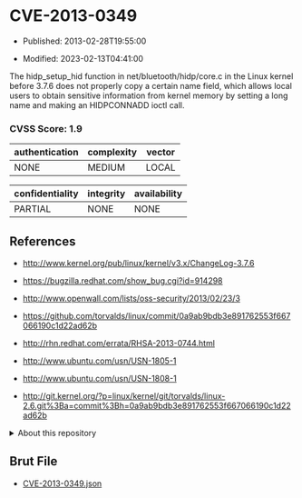 # CVE-2013-0349

- Published: 2013-02-28T19:55:00

- Modified: 2023-02-13T04:41:00

The hidp_setup_hid function in net/bluetooth/hidp/core.c in the Linux kernel before 3.7.6 does not properly copy a certain name field, which allows local users to obtain sensitive information from kernel memory by setting a long name and making an HIDPCONNADD ioctl call.

### CVSS Score: **1.9**

| authentication | complexity | vector |
| --- | --- | --- |
| NONE | MEDIUM | LOCAL |

| confidentiality | integrity | availability |
| --- | --- | --- |
| PARTIAL | NONE | NONE |

## References

* http://www.kernel.org/pub/linux/kernel/v3.x/ChangeLog-3.7.6

* https://bugzilla.redhat.com/show_bug.cgi?id=914298

* http://www.openwall.com/lists/oss-security/2013/02/23/3

* https://github.com/torvalds/linux/commit/0a9ab9bdb3e891762553f667066190c1d22ad62b

* http://rhn.redhat.com/errata/RHSA-2013-0744.html

* http://www.ubuntu.com/usn/USN-1805-1

* http://www.ubuntu.com/usn/USN-1808-1

* http://git.kernel.org/?p=linux/kernel/git/torvalds/linux-2.6.git%3Ba=commit%3Bh=0a9ab9bdb3e891762553f667066190c1d22ad62b

<details>
<summary>About this repository</summary> 

  This repository is part of the project [Live Hack CVE](https://github.com/Live-Hack-CVE). Main website can be found [www.live-hack.org](https://www.live-hack.org) 
  
  Made by [Sn0wAlice](https://github.com/Sn0wAlice) for the people that care about security and need to have a feed of the latest CVEs. Hope you enjoy it, don't forget to star the repo and follow me on [Twitter](https://twitter.com/Sn0wAlice) and [Github](https://github.com/Sn0wAlice). And that is my [personnal website](https://www.alice-snow.me/)

  - [Home Page](https://github.com/Live-Hack-CVE)
  - [Framework](https://github.com/Live-Hack-CVE/cve-framework)
  - [CVE database](https://github.com/Live-Hack-CVE/full_database)
  - [Changelog](https://github.com/Live-Hack-CVE/Changelog)
</details>

## Brut File

* [CVE-2013-0349.json](https://raw.githubusercontent.com/Live-Hack-CVE/full_database/main/cves/2013/CVE-2013-0349.json)

